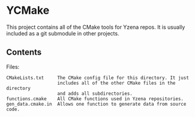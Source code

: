 # YCMake

This project contains all of the CMake tools for Yzena repos. It is usually
included as a git submodule in other projects.

## Contents

Files:

	CMakeLists.txt     The CMake config file for this directory. It just
	                   includes all of the other CMake files in the directory
	                   and adds all subdirectories.
	functions.cmake    All CMake functions used in Yzena repositories.
	gen_data.cmake.in  Allows one function to generate data from source code.
